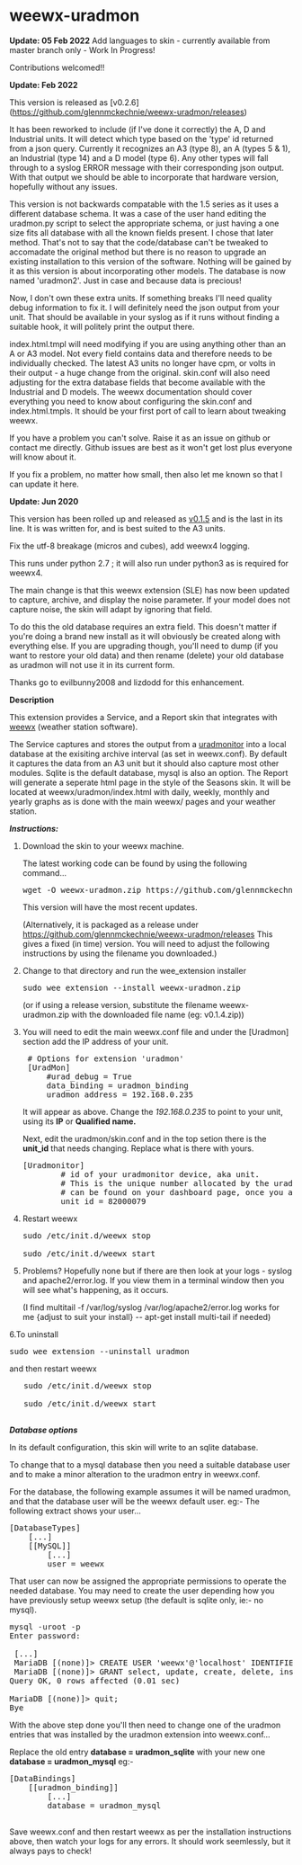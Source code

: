 

# weewx-uradmon


**Update: 05 Feb 2022**
Add languages to skin - currently available from master branch only - Work In Progress!

Contributions welcomed!!

**Update: Feb 2022**

This version is released as [v0.2.6] (https://github.com/glennmckechnie/weewx-uradmon/releases)

It has been reworked to include (if I've done it correctly) the A, D and Industrial units. It will detect which type based on the 'type' id returned from a json query. Currently it recognizes an A3 (type 8), an A (types 5 & 1), an Industrial (type 14) and a D model (type 6). Any other types will fall through to a syslog ERROR message with their corresponding json output. With that output we should be able to incorporate that hardware version, hopefully without any issues.

This version is not backwards compatable with the 1.5 series as it uses a different database schema. It was a case of the user hand editing the uradmon.py script to select the appropriate schema, or just having a one size fits all database with all the known fields present. I chose that later method. That's not to say that the code/database can't be tweaked to accomadate the original method but there is no reason to upgrade an existing installation to this version of the software. Nothing will be gained by it as this version is about incorporating other models.
The database is now named 'uradmon2'. Just in case and because data is precious!

Now, I don't own these extra units. If something breaks I'll need quality debug information to fix it. I will definitely need the json output from your unit. That should be available in your syslog as if it runs without finding a suitable hook, it will politely print the output there.

index.html.tmpl will need modifying if you are using anything other than an A or A3 model. Not every field contains data and therefore needs to be individually checked. The latest A3 units no longer have cpm, or volts in their output - a huge change from the original.
skin.conf will also need adjusting for the extra database fields that become available with the Industrial and D models.
The weewx documentation should cover everything you need to know about configuring the skin.conf and index.html.tmpls. It should be your first port of call to learn about tweaking weewx.

If you have a problem you can't solve. Raise it as an issue on github or contact me directly. Github issues are best as it won't get lost plus everyone will know about it.

If you fix a problem, no matter how small, then also let me known so that I can update it here.



**Update: Jun 2020**

This version has been rolled up and released as [v0.1.5](https://github.com/glennmckechnie/weewx-uradmon/releases) and is the last in its line. It is was written for, and is best suited to the A3 units.

Fix the utf-8 breakage (micros and cubes), add weewx4 logging.

This runs under python 2.7 ; it will also run under python3 as is required for weewx4.

The main change is that this weewx extension (SLE) has now been updated to capture, archive, and display the noise parameter. If your model does not capture noise, the skin will adapt by ignoring that field.

To do this the old database requires an extra field. This doesn't matter if you're doing a brand new install as it will obviously be created along with everything else. If you are upgrading though, you'll need to dump (if you want to restore your old data) and then rename (delete) your old database as uradmon will not use it in its current form.

Thanks go to evilbunny2008 and lizdodd for this enhancement.

**Description**

This extension provides a Service, and a Report skin that integrates with [weewx](http://weewx.com) (weather station software).

The Service captures and stores the output from a [uradmonitor](https://www.uradmonitor.com) into a local database at the exisiting archive interval (as set in weewx.conf).
By default it captures the data from an A3 unit but it should also capture most other modules. Sqlite is the default database, mysql is also an option.
The Report will generate a seperate html page in the style of the Seasons skin. It will be located at weewx/uradmon/index.html with daily, weekly, monthly and yearly graphs as is done with the main weewx/ pages and your weather station.

***Instructions:***



1. Download the skin to your weewx machine.

    The latest working code can be found by using the following command...

    <pre>wget -O weewx-uradmon.zip https://github.com/glennmckechnie/weewx-uradmon/archive/master.zip</pre>

    This version will have the most recent updates.

    (Alternatively, it is packaged as a release under https://github.com/glennmckechnie/weewx-uradmon/releases
    This gives a fixed (in time) version. You will need to adjust the following instructions by using the filename you downloaded.)

2. Change to that directory and run the wee_extension installer

   <pre>sudo wee_extension --install weewx-uradmon.zip</pre>

   (or if using a release version, substitute the filename weewx-uradmon.zip with the downloaded file name (eg: v0.1.4.zip))

3. You will need to edit the main weewx.conf file and under the [Uradmon] section add the IP address of your unit.

   <pre>
    # Options for extension 'uradmon'
    [UradMon]
        #urad_debug = True
        data_binding = uradmon_binding
        uradmon_address = 192.168.0.235
   </pre>

   It will appear as above. Change the _192.168.0.235_ to point to your unit, using its __IP__ or __Qualified name.__

   Next, edit the uradmon/skin.conf and in the top setion there is the __unit_id__ that needs changing. Replace what is there with yours.

   <pre>
   [Uradmonitor]
           # id of your uradmonitor device, aka unit.
           # This is the unique number allocated by the uradmonitor site and
           # can be found on your dashboard page, once you are logged in.
           unit_id = 82000079
   </pre>



4. Restart weewx

   <pre>
   sudo /etc/init.d/weewx stop

   sudo /etc/init.d/weewx start
   </pre>


5. Problems?
   Hopefully none but if there are then look at your logs - syslog and apache2/error.log. If you view them in a terminal window then you will see what's happening, as it occurs.

   (I find multitail -f /var/log/syslog /var/log/apache2/error.log works for me {adjust to suit your install} -- apt-get install multi-tail if needed)

6.To uninstall

   <pre>sudo wee_extension --uninstall uradmon</pre>

   and then restart weewx

   <pre>
   sudo /etc/init.d/weewx stop

   sudo /etc/init.d/weewx start
   </pre>

***Database options***

In its default configuration, this skin will write to an sqlite database.

To change that to a mysql database then you need a suitable database user and to make a minor alteration to the uradmon entry in weewx.conf.

For the database, the following example assumes it will be named uradmon, and that the database user will be the weewx default user.
eg:- The following extract shows your user...

<pre>
[DatabaseTypes]
    [...]
    [[MySQL]]
        [...]
        user = weewx
</pre>
That user can now be assigned the appropriate permissions to operate the needed database.
You may need to create the user depending how you have previously setup weewx setup (the default is sqlite only, ie:-  no mysql).

<pre>
mysql -uroot -p
Enter password:

 [...]
 MariaDB [(none)]> CREATE USER 'weewx'@'localhost' IDENTIFIED BY 'weewx';
 MariaDB [(none)]> GRANT select, update, create, delete, insert ON uradmon.* to weewx@localhost;
Query OK, 0 rows affected (0.01 sec)

MariaDB [(none)]> quit;
Bye
</pre>

With the above step done you'll then need to change one of the uradmon entries that was installed by the uradmon extension into weewx.conf...

Replace the old entry __database = uradmon_sqlite__  with your new one  __database = uradmon_mysql__
eg:-

<pre>
[DataBindings]
    [[uradmon_binding]]
        [...]
        database = uradmon_mysql

</pre>
Save weewx.conf and then restart weewx as per the installation instructions above, then watch your logs for any errors.
It should work seemlessly, but it always pays to check!
